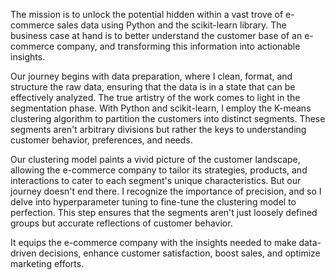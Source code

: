 The mission is to unlock the potential hidden within a vast trove of e-commerce sales data using Python and the scikit-learn library. 
The business case at hand is to better understand the customer base of an e-commerce company, and transforming this information into actionable insights.


Our journey begins with data preparation, where I clean, format, and structure the raw data, ensuring that the data is in a state that can be effectively analyzed.
The true artistry of the work comes to light in the segmentation phase.
With Python and scikit-learn, I employ the K-means clustering algorithm to partition the customers into distinct segments. 
These segments aren't arbitrary divisions but rather the keys to understanding customer behavior, preferences, and needs. 


Our clustering model paints a vivid picture of the customer landscape, allowing the e-commerce company to tailor its strategies,
products, and interactions to cater to each segment's unique characteristics.
But our journey doesn't end there. I recognize the importance of precision, and so I delve into hyperparameter tuning to fine-tune the clustering model to perfection. 
This step ensures that the segments aren't just loosely defined groups but accurate reflections of customer behavior.


It equips the e-commerce company with the insights needed to make data-driven decisions, enhance customer satisfaction, boost sales, and optimize marketing efforts.
